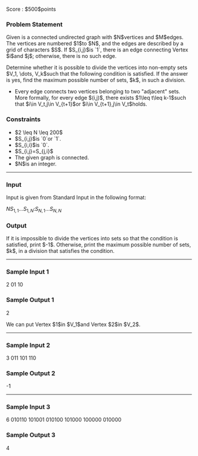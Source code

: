 
<div>

<span>

<span>

<p>
Score : $500$points
</p>

<div>

<section>

### **Problem Statement**

<p>
Given is a connected undirected graph with $N$vertices and $M$edges. The vertices are numbered $1$to $N$, and the edges are described by a grid of characters $S$.
If $S_{i,j}$is `1`, there is an edge connecting Vertex $i$and $j$; otherwise, there is no such edge.
</p>

<p>
Determine whether it is possible to divide the vertices into non-empty sets $V_1, \dots, V_k$such that the following condition is satisfied. If the answer is yes, find the maximum possible number of sets, $k$, in such a division.
</p>

<ul>

<li>
Every edge connects two vertices belonging to two "adjacent" sets. More formally, for every edge $(i,j)$, there exists $1\leq t\leq k-1$such that $i\in V_t,j\in V_{t+1}$or $i\in V_{t+1},j\in V_t$holds.
</li>

</ul>

</section>

</div>

<div>

<section>

### **Constraints**

<ul>

<li>
$2 \leq N \leq 200$
</li>

<li>
$S_{i,j}$is `0`or `1`.
</li>

<li>
$S_{i,i}$is `0`.
</li>

<li>
$S_{i,j}=S_{j,i}$
</li>

<li>
The given graph is connected.
</li>

<li>
$N$is an integer.
</li>

</ul>

</section>

</div>

---

<div>

<div>

<section>

### **Input**

<p>
Input is given from Standard Input in the following format:
</p>

<div>

$N$$S_{1,1}...S_{1,N}$$:$$S_{N,1}...S_{N,N}$
</div>

</section>

</div>

<div>

<section>

### **Output**

<p>
If it is impossible to divide the vertices into sets so that the condition is satisfied, print $-1$.
Otherwise, print the maximum possible number of sets, $k$, in a division that satisfies the condition.
</p>

</section>

</div>

</div>

---

<div>

<section>

### **Sample Input 1**

<div>

2
01
10

</div>

</section>

</div>

<div>

<section>

### **Sample Output 1**

<div>

2

</div>

<p>
We can put Vertex $1$in $V_1$and Vertex $2$in $V_2$.
</p>

</section>

</div>

---

<div>

<section>

### **Sample Input 2**

<div>

3
011
101
110

</div>

</section>

</div>

<div>

<section>

### **Sample Output 2**

<div>

-1

</div>

</section>

</div>

---

<div>

<section>

### **Sample Input 3**

<div>

6
010110
101001
010100
101000
100000
010000

</div>

</section>

</div>

<div>

<section>

### **Sample Output 3**

<div>

4

</div>

</section>

</div>

</span>

</span>

</div>
